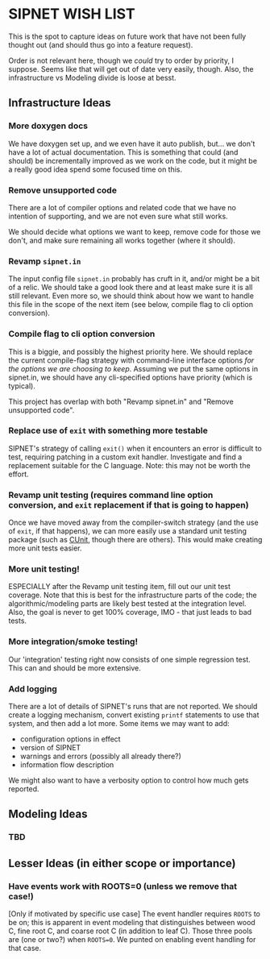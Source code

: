 # SIPNET WISH LIST

This is the spot to capture ideas on future work that have not been fully thought out (and should thus go into a 
feature request).

Order is not relevant here, though we _could_ try to order by priority, I suppose. Seems like that will get out of date
very easily, though. Also, the infrastructure vs Modeling divide is loose at besst.

## Infrastructure Ideas

### More doxygen docs
We have doxygen set up, and we even have it auto publish, but... we don't have a lot of actual documentation. This is 
something that could (and should) be incrementally improved as we work on the code, but it might be a really good idea
spend some focused time on this.

### Remove unsupported code
There are a lot of compiler options and related code that we have no intention of supporting, and we are not even sure 
what still works.

We should decide what options we want to keep, remove code for those we don't, and make sure remaining all works 
together (where it should).

### Revamp `sipnet.in` 

The input config file `sipnet.in` probably has cruft in it, and/or might be a bit of a relic. We should take a good look
there and at least make sure it is all still relevant. Even more so, we should think about how we want to handle this
file in the scope of the next item (see below, compile flag to cli option conversion).

### Compile flag to cli option conversion

This is a biggie, and possibly the highest priority here. We should replace the current compile-flag strategy with 
command-line interface options _for the options we are choosing to keep_. Assuming we put the same options in sipnet.in,
we should have any cli-specified options have priority (which is typical).

This project has overlap with both "Revamp sipnet.in" and "Remove unsupported code".

### Replace use of `exit` with something more testable
SIPNET's strategy of calling `exit()` when it encounters an error is difficult to test, requiring patching in a custom
exit handler. Investigate and find a replacement suitable for the C language. Note: this may not be worth the effort.

### Revamp unit testing (requires command line option conversion, and `exit` replacement if that is going to happen)
Once we have moved away from the compiler-switch strategy (and the use of `exit`, if that happens), we can more easily 
use a standard unit testing package (such as [CUnit](https://cunit.sourceforge.net/index.html), though there are others). 
This would make creating more unit tests easier.

### More unit testing!
ESPECIALLY after the Revamp unit testing item, fill out our unit test coverage. Note that this is best for the 
infrastructure parts of the code; the algorithmic/modeling parts are likely best tested at the integration level. Also, 
the goal is never to get 100% coverage, IMO - that just leads to bad tests.

### More integration/smoke testing!
Our 'integration' testing right now consists of one simple regression test. This can and should be more extensive. 

### Add logging
There are a lot of details of SIPNET's runs that are not reported. We should create a logging mechanism, convert 
existing `printf` statements to use that system, and then add a lot more. Some items we may want to add:
* configuration options in effect
* version of SIPNET
* warnings and errors (possibly all already there?)
* information flow description

We might also want to have a verbosity option to control how much gets reported.

## Modeling Ideas

### TBD

## Lesser Ideas (in either scope or importance)

### Have events work with ROOTS=0 (unless we remove that case!)
[Only if motivated by specific use case] The event handler requires `ROOTS` to be on; this is apparent in event modeling that 
distinguishes between wood C, fine root C, and coarse root C (in addition to leaf C).
Those three pools are (one or two?) when `ROOTS=0`. We punted on enabling event handling for
that case.
